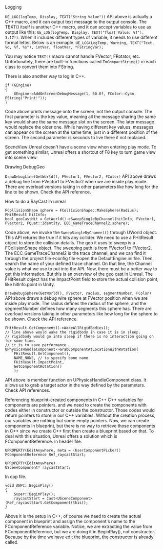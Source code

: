 
Logging

`UE_LOG(logTemp, Display, TEXT("String Value"))`
API above is actually a C++ macro, and it can output text message to the output console. The TEXT() itself is another C++ macro, and it can accept variables to use as output like this: `UE_LOG(logTemp, Display, TEXT("float Value: %f"), 3.17f)`. When it includes different types of variable, it needs to use different format letter. Below is an exmaple. `UE_LOG(LogTemp, Warning, TEXT("Text, %d, %f, %s"), intVar, floatVar, *FStringVar);`

You may notice `TEXT()` macro cannot handle FVector, FRotator, etc. Unfortunately, there are built-in functions called `ToCompactString()` in each class to convert them into FString.

There is also another way to log in C++.
```
if (GEngine)
{
	GEngine->AddOnScreenDebugMessage(1, 60.0f, FColor::Cyan, FString("Print!"));
}
```
Code above prints message onto the screen, not the output console. The first parameter is the key value, meaning all the message sharing the same key would share the same message slot on the screen. The later message would replace the older one. While having different key values, messages can appear on the screen at the same time, just in a different position of the screen. The second parameter is seconds to live there if not replaced.


SceneView
Unreal doesn't have a scene view when entering play mode. To get something similar, Unreal offers a shortcut of F8 key to turn game view into scene view.

Drawing DebugGeo

`DrawDebugLine(GetWorld(), FVector1, FVector2, FColor)`
API above draws a debug line from FVector1 to FVector2 when we are inside play mode. There are overload versions taking in other parameters like how long for the line to be shown. Check the API reference.

How to do a RayCast in unreal
```
FCollisionShape sphere = FCollisionShape::MakeSphere(Radius);
FHitResult hitInfo;
bool geoCastHit = GetWorld()->SweepSingleByChannel(hitInfo, FVector1, FVector2, FQuat::Identity, ECC_GameTraceChannel2,sphere);
```
Code above, we invoke the `SweepSingleByChannel()` through UWorld object. This API returns the true if it hits any collider. We need to use a FHitResult object to store the collision details. The geo it uses to sweep is a FCollisionShape object. The sweeping path is from FVector1 to FVector2. The ECC_GameTraceChannel2 is the trace channel, and we can find it through the project file->config file->open the DefaultEngine.ini file. Then, search the name of your defined trace channel. On that line, the Channel value is what we use to put into the API. Now, there must be a better way to get this information. But this is an overview of the geo cast in Unreal. The FHitResult object has the ImpactPoint field to store the actual collision point, like hitInfo.point in Unity.


`DrawDebugSphere(GetWorld(), FVector, radius, segmentNumber, FColor)`
API above draws a debug wire sphere at FVector position when we are inside play mode. The raidus defines the radius of the sphere, and the segmentNumber defines how many segments this sphere has. There are overload versions taking in other parameters like how long for the sphere to be shown. Check the API reference.

```
FHitResult.GetComponent()->WakeAllRigidBodies();
// line above would wake the rigidbody in case it is in sleep.
// rigidbody would go into sleep if there is no interaction going on for some time.
// it is to save performance.
UPhysicsHandleComponent->GrabComponentAtLocationWithRotation(
	FHitResult.GetComponent(),
	NAME_NONE, // to specify bone name
	FHitResult.ImpactPoint,
	GetComponentRotation()
	);
```
API above is member function on UPhysicsHandleComponent class. It allows us to grab a target actor in the way defined by the parameters. Check API references.

Referencing blueprint-created components in C++
C++ variables for components are pointers, and we need to create the components with codes either in constructor or outside the constructor. Those codes would return pointers to store in our C++ variables. Without the creation process, our variables are nothing but some empty pointers. Now, we can create components in blueprint, but there is no way to retrieve those components in C++ since we create C++ first then create a blueprint based on that. To deal with this situation, Unreal offers a solution which is FComponentReference.
In header file.
```
UPROPERTY(EditAnywhere, meta = (UserComponentPicker))
FComponentReference Ref_raycastStart;

UPROPERTY(EditAnywhere)
USceneComponent* raycastStart;
```
In cpp file.
```
void ANPC::BeginPlay()
{
	Super::BeginPlay();
	raycastStart = Cast<USceneComponent>(Ref_raycastStart.GetComponent(this));
}
```
Above it is the setup in C++, of course we need to create the actual component in blueprint and assign the component's name to the FComponentReference variable. Notice, we are extracting the value from FComponentReference, but we are doing it in BeginPlay(), not constructor. Because by the time we have edit the blueprint, the constructor is already called.
